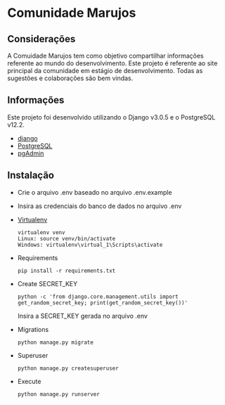 # Comunidade Marujos
## Considerações
A Comuidade Marujos tem como objetivo compartilhar informações referente ao mundo do desenvolvimento. Este projeto é referente ao site principal da comunidade em estágio de desenvolvimento. Todas as sugestões e colaborações são bem vindas.

## Informações
Este projeto foi desenvolvido utilizando o Django v3.0.5 e o PostgreSQL v12.2.
- [django](https://www.djangoproject.com/)
- [PostgreSQL](https://www.postgresql.org/download/)
- [pgAdmin](https://www.pgadmin.org/)

## Instalação

- Crie o arquivo .env baseado no arquivo .env.example
- Insira as credenciais do banco de dados no arquivo .env

- [Virtualenv](https://virtualenv.pypa.io/en/latest/)
    ```
    virtualenv venv
    Linux: source venv/bin/activate
    Windows: virtualenv\virtual_1\Scripts\activate
    ```
    
- Requirements
    ```
    pip install -r requirements.txt
    ```
- Create SECRET_KEY
    ```
    python -c 'from django.core.management.utils import get_random_secret_key; print(get_random_secret_key())'
    ```
    Insira a SECRET_KEY gerada no arquivo .env
    
- Migrations
    ```
    python manage.py migrate
    ```
    
- Superuser
    ```
    python manage.py createsuperuser
    ```
- Execute
    ```
    python manage.py runserver
    ```
  
